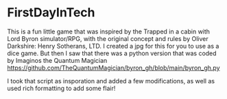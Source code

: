 # FirstDayInTech

This is a fun little game that was inspired by the Trapped in a cabin with Lord Byron simulator/RPG, with the original concept and rules by Oliver Darkshire: Henry Sotherans, LTD.
I created a jpg for this for you to use as a dice game. But then I saw that there was a python version that was coded by Imaginos the Quantum Magician https://github.com/TheQuantumMagician/byron_gh/blob/main/byron_gh.py

I took that script as insporation and added a few modifications, as well as used rich formatting to add some flair!
